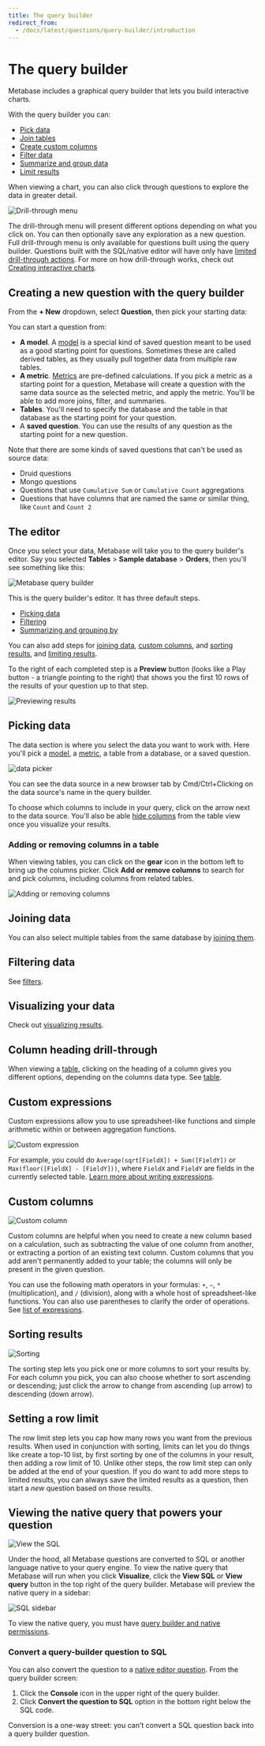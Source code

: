 ```yaml
---
title: The query builder
redirect_from:
  - /docs/latest/questions/query-builder/introduction
---
```


# The query builder

Metabase includes a graphical query builder that lets you build interactive charts.

With the query builder you can:

- [Pick data](#picking-data)
- [Join tables](#joining-data)
- [Create custom columns](#custom-columns)
- [Filter data](./filters.md)
- [Summarize and group data](./summarizing-and-grouping.md)
- [Limit results](#setting-a-row-limit)

When viewing a chart, you can also click through questions to explore the data in greater detail.

![Drill-through menu](../images/drill-through-menu.png)

The drill-through menu will present different options depending on what you click on. You can then optionally save any exploration as a new question. Full drill-through menu is only available for questions built using the query builder. Questions built with the SQL/native editor will have only have [limited drill-through actions](../native-editor/writing-sql.md#drill-though-in-sql-questions). For more on how drill-through works, check out [Creating interactive charts](https://www.metabase.com/learn/metabase-basics/querying-and-dashboards/questions/drill-through).

## Creating a new question with the query builder

From the **+ New** dropdown, select **Question**, then pick your starting data:

You can start a question from:

- **A model**. A [model](../../data-modeling/models.md) is a special kind of saved question meant to be used as a good starting point for questions. Sometimes these are called derived tables, as they usually pull together data from multiple raw tables.
- **A metric**. [Metrics](../../data-modeling/metrics.md) are pre-defined calculations. If you pick a metric as a starting point for a question, Metabase will create a question with the same data source as the selected metric, and apply the metric. You'll be able to add more joins, filter, and summaries.
- **Tables**. You'll need to specify the database and the table in that database as the starting point for your question.
- A **saved question**. You can use the results of any question as the starting point for a new question.

Note that there are some kinds of saved questions that can't be used as source data:

- Druid questions
- Mongo questions
- Questions that use `Cumulative Sum` or `Cumulative Count` aggregations
- Questions that have columns that are named the same or similar thing, like `Count` and `Count 2`

## The editor

Once you select your data, Metabase will take you to the query builder's editor. Say you selected **Tables** > **Sample database** > **Orders**, then you'll see something like this:

![Metabase query builder](../images/notebook-editor.png)

This is the query builder's editor. It has three default steps.

- [Picking data](#picking-data)
- [Filtering](./filters.md)
- [Summarizing and grouping by](./summarizing-and-grouping.md)

You can also add steps for [joining data](./join.md), [custom columns](#custom-columns), and [sorting results](#sorting-results), and [limiting results](#setting-a-row-limit).

To the right of each completed step is a **Preview** button (looks like a Play button - a triangle pointing to the right) that shows you the first 10 rows of the results of your question up to that step.

![Previewing results](../images/preview-table.png)

## Picking data

The data section is where you select the data you want to work with. Here you'll pick a [model](../../data-modeling/models.md), a [metric](../../data-modeling/metrics.md), a table from a database, or a saved question.

![data picker](../images/data-picker.png)

You can see the data source in a new browser tab by Cmd/Ctrl+Clicking on the data source's name in the query builder.

To choose which columns to include in your query, click on the arrow next to the data source. You'll also be able [hide columns](../visualizations/table.md#rearranging-adding-and-removing-columns) from the table view once you visualize your results.

### Adding or removing columns in a table

When viewing tables, you can click on the **gear** icon in the bottom left to bring up the columns picker. Click **Add or remove columns** to search for and pick columns, including columns from related tables.

![Adding or removing columns](../images/column-selection.png)

## Joining data

You can also select multiple tables from the same database by [joining them](./join.md).

## Filtering data

See [filters](./filters.md).

## Visualizing your data

Check out [visualizing results](../visualizations/visualizing-results.md).

## Column heading drill-through

When viewing a [table](../visualizations/table.md), clicking on the heading of a column gives you different options, depending on the columns data type. See [table](../visualizations/table.md#column-heading-options-for-filtering-and-summarizing).

## Custom expressions

Custom expressions allow you to use spreadsheet-like functions and simple arithmetic within or between aggregation functions.

![Custom expression](../images/aggregation-expression.png)

For example, you could do `Average(sqrt[FieldX]) + Sum([FieldY])` or `Max(floor([FieldX] - [FieldY]))`, where `FieldX` and `FieldY` are fields in the currently selected table. [Learn more about writing expressions](./expressions.md).

## Custom columns

![Custom column](../images/custom-column.png)

Custom columns are helpful when you need to create a new column based on a calculation, such as subtracting the value of one column from another, or extracting a portion of an existing text column. Custom columns that you add aren't permanently added to your table; the columns will only be present in the given question.

You can use the following math operators in your formulas: `+`, `–`, `*` (multiplication), and `/` (division), along with a whole host of spreadsheet-like functions. You can also use parentheses to clarify the order of operations. See [list of expressions](../query-builder/expressions-list.md).

## Sorting results

![Sorting](../images/sort-step.png)

The sorting step lets you pick one or more columns to sort your results by. For each column you pick, you can also choose whether to sort ascending or descending; just click the arrow to change from ascending (up arrow) to descending (down arrow).

## Setting a row limit

The row limit step lets you cap how many rows you want from the previous results. When used in conjunction with sorting, limits can let you do things like create a top-10 list, by first sorting by one of the columns in your result, then adding a row limit of 10. Unlike other steps, the row limit step can only be added at the end of your question. If you do want to add more steps to limited results, you can always save the limited results as a question, then start a _new_ question based on those results.

## Viewing the native query that powers your question

![View the SQL](../images/view-the-sql.png)

Under the hood, all Metabase questions are converted to SQL or another language native to your query engine. To view the native query that Metabase will run when you click **Visualize**, click the **View SQL** or **View query** button in the top right of the query builder. Metabase will preview the native query in a sidebar:

![SQL sidebar](../images/sql-sidebar.png)

To view the native query, you must have [query builder and native permissions](../../permissions/data.md).

### Convert a query-builder question to SQL

You can also convert the question to a [native editor question](../native-editor/writing-sql.md). From the query builder screen:

1. Click the **Console** icon in the upper right of the query builder.
2. Click **Convert the question to SQL** option in the bottom right below the SQL code.

Conversion is a one-way street: you can't convert a SQL question back into a query builder question.
